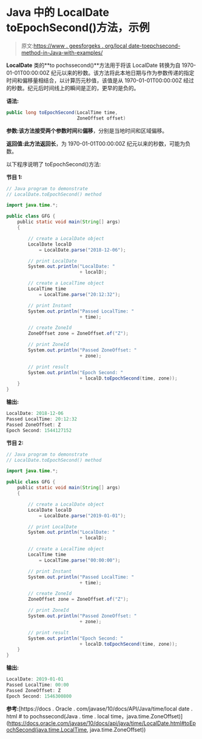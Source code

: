 # Java 中的 LocalDate toEpochSecond()方法，示例

> 原文:[https://www . geesforgeks . org/local date-toepchsecond-method-in-Java-with-examples/](https://www.geeksforgeeks.org/localdate-toepochsecond-method-in-java-with-examples/)

**LocalDate** 类的**to pochssecond()**方法用于将该 LocalDate 转换为自 1970-01-01T00:00:00Z 纪元以来的秒数。该方法将此本地日期与作为参数传递的指定时间和偏移量相结合，以计算历元秒值，该值是从 1970-01-01T00:00:00Z 经过的秒数。纪元后时间线上的瞬间是正的，更早的是负的。

**语法:**

```java
public long toEpochSecond(LocalTime time,
                          ZoneOffset offset)

```

**参数:**该方法接受两个参数**时间**和**偏移**，分别是当地时间和区域偏移。

**返回值:**此方法返回**长**，为 1970-01-01T00:00:00Z 纪元以来的秒数，可能为负数。

以下程序说明了 toEpochSecond()方法:

**节目 1:**

```java
// Java program to demonstrate
// LocalDate.toEpochSecond() method

import java.time.*;

public class GFG {
    public static void main(String[] args)
    {

        // create a LocalDate object
        LocalDate localD
            = LocalDate.parse("2018-12-06");

        // print LocalDate
        System.out.println("LocalDate: "
                           + localD);

        // create a LocalTime object
        LocalTime time
            = LocalTime.parse("20:12:32");

        // print Instant
        System.out.println("Passed LocalTime: "
                           + time);

        // create ZoneId
        ZoneOffset zone = ZoneOffset.of("Z");

        // print ZoneId
        System.out.println("Passed ZoneOffset: "
                           + zone);

        // print result
        System.out.println("Epoch Second: "
                           + localD.toEpochSecond(time, zone));
    }
}
```

**输出:**

```java
LocalDate: 2018-12-06
Passed LocalTime: 20:12:32
Passed ZoneOffset: Z
Epoch Second: 1544127152

```

**节目 2:**

```java
// Java program to demonstrate
// LocalDate.toEpochSecond() method

import java.time.*;

public class GFG {
    public static void main(String[] args)
    {

        // create a LocalDate object
        LocalDate localD
            = LocalDate.parse("2019-01-01");

        // print LocalDate
        System.out.println("LocalDate: "
                           + localD);

        // create a LocalTime object
        LocalTime time
            = LocalTime.parse("00:00:00");

        // print Instant
        System.out.println("Passed LocalTime: "
                           + time);

        // create ZoneId
        ZoneOffset zone = ZoneOffset.of("Z");

        // print ZoneId
        System.out.println("Passed ZoneOffset: "
                           + zone);

        // print result
        System.out.println("Epoch Second: "
                           + localD.toEpochSecond(time, zone));
    }
}
```

**输出:**

```java
LocalDate: 2019-01-01
Passed LocalTime: 00:00
Passed ZoneOffset: Z
Epoch Second: 1546300800

```

**参考:**[https://docs . Oracle . com/javase/10/docs/API/Java/time/local date . html # to pochssecond(Java . time . local time，java.time.ZoneOffset)](https://docs.oracle.com/javase/10/docs/api/java/time/LocalDate.html#toEpochSecond(java.time.LocalTime, java.time.ZoneOffset))